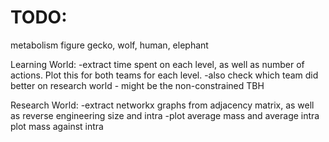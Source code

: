 # TODO:

metabolism figure
gecko, wolf, human, elephant

Learning World:
-extract time spent on each level, as well as number of actions. Plot this for both teams for each level.
-also check which team did better on research world - might be the non-constrained TBH


Research World:
-extract networkx graphs from adjacency matrix, as well as reverse engineering size and intra
-plot average mass and average intra
plot mass against intra
